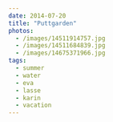 ```yaml
---
date: 2014-07-20
title: "Puttgarden"
photos:
  - /images/14511914757.jpg
  - /images/14511684839.jpg
  - /images/14675371966.jpg
tags:
  - summer
  - water
  - eva
  - lasse
  - karin
  - vacation
---
```


